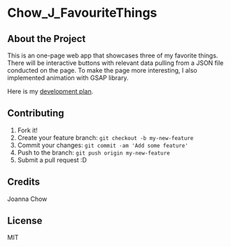 # Chow_J_FavouriteThings

## About the Project
This is an one-page web app that showcases three of my favorite things. There will be interactive buttons with relevant data pulling from a JSON file conducted on the page. To make the page more interesting, I also implemented animation with GSAP library. 

Here is my [development plan].

## Contributing
1. Fork it!
2. Create your feature branch: `git checkout -b my-new-feature`
3. Commit your changes: `git commit -am 'Add some feature'`
4. Push to the branch: `git push origin my-new-feature`
5. Submit a pull request :D

## Credits
Joanna Chow

## License
MIT

[development plan]: https://docs.google.com/document/d/1YMQB8rZA7igDQwDwd_P2S7R676Z0GD-twND6h5vkJoM/edit?usp=sharing
